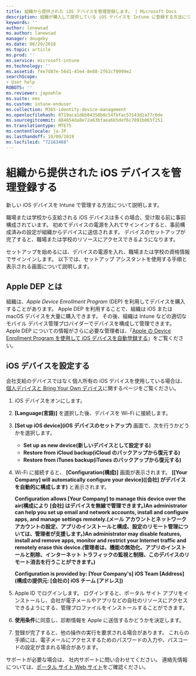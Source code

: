 ```yaml
---
title: 組織から提供された iOS デバイスを管理登録します。 | Microsoft Docs
description: 組織が購入して提供している iOS デバイスを Intune に登録する方法について説明します
keywords: ''
author: lenewsad
ms.author: lanewsad
manager: dougeby
ms.date: 08/29/2018
ms.topic: article
ms.prod: ''
ms.service: microsoft-intune
ms.technology: ''
ms.assetid: f4e7d87e-56d1-43e4-8e88-2f62cf0999e2
searchScope:
- User help
ROBOTS: ''
ms.reviewer: japoehlm
ms.suite: ems
ms.custom: intune-enduser
ms.collection: M365-identity-device-management
ms.openlocfilehash: 0719aca1dbb84358b0c54fbfac57143d2a77c0de
ms.sourcegitcommit: 884654da8e72a63bfaea6b5def6c7891b065f251
ms.translationtype: MTE75
ms.contentlocale: ja-JP
ms.lasthandoff: 10/09/2019
ms.locfileid: "72163468"
---
```

# <a name="enroll-your-organization-provided-ios-device-in-management"></a>組織から提供された iOS デバイスを管理登録する

新しい iOS デバイスを Intune で管理する方法について説明します。  

職場または学校から支給される iOS デバイスは多くの場合、受け取る前に事前構成されています。 初めてデバイスの電源を入れてサインインすると、事前構成済みの設定が組織からデバイスに送信されます。 デバイスのセットアップが完了すると、職場または学校のリソースにアクセスできるようになります。  

セットアップを始めるには、デバイスの電源を入れ、職場または学校の資格情報でサインインします。 以下では、セットアップ アシスタントを使用する手順と表示される画面について説明します。

## <a name="what-is-apple-dep"></a>Apple DEP とは

組織は、*Apple Device Enrollment Program* (DEP) を利用してデバイスを購入することがあります。 Apple DEP を利用することで、組織は iOS または macOS デバイスを大量に購入できます。 その後、組織は Intune などの適切なモバイル デバイス管理プロバイダーでデバイスを構成して管理できます。 Apple DEP についての情報がさらに必要な管理者は、「[Apple の Device Enrollment Program を使用して iOS デバイスを自動登録する](/intune/enrollment/device-enrollment-program-enroll-ios)」をご覧ください。

## <a name="set-up-your-ios-device"></a>iOS デバイスを設定する

会社支給のデバイスではなく個人所有の iOS デバイスを使用している場合は、[個人デバイスと Bring Your Own デバイス](enroll-your-device-in-intune-ios.md)に関するページをご覧ください。  

1. iOS デバイスをオンにします。
2. **[Language\(言語\)]** を選択した後、デバイスを Wi-Fi に接続します。
3. **[Set up iOS device]\(iOS デバイスのセットアップ\)** 画面で、次を行うかどうかを選択します。
   - **Set up as new device\(新しいデバイスとして設定する\)**
   - **Restore from iCloud backup\(iCloud のバックアップから復元する\)**
   - **Restore from iTunes backup\(iTunes のバックアップから復元する\)**

4. Wi-Fi に接続すると、 **[Configuration\(構成\)]** 画面が表示されます。 **[[Your Company] will automatically configure your device]\([会社] がデバイスを自動的に構成します\)** と表示されます。

   **Configuration allows [Your Company] to manage this device over the air\(構成により [会社] はデバイスを無線で管理できます。\)An administrator can help you set up email and network accounts, install and configure apps, and manage settings remotely.\(メール アカウントとネットワーク アカウントの設定、アプリのインストールと構成、設定のリモート管理については、管理者が支援します。\)An administrator may disable features, install and remove apps, monitor and restrict your Internet traffic and remotely erase this device.\(管理者は、機能の無効化、アプリのインストールと削除、インターネット トラフィックの監視と制限、このデバイスのリモート消去を行うことができます。\)**

   **Configuration is provided by: [Your Company's] iOS Team [Address]\(構成の提供元: [会社の] iOS チーム [アドレス]\)**

5. Apple ID でログインします。 ログインすると、ポータル サイト アプリをインストールし、会社が電子メールやアプリなどの自社のリソースにアクセスできるようにする、管理プロファイルをインストールすることができます。
6. **使用条件**に同意し、診断情報を Apple に送信するかどうかを決定します。
7. 登録が完了すると、他の操作の実行を要求される場合があります。 これらの手順には、電子メールにアクセスするためのパスワードの入力や、パスコードの設定が含まれる場合があります。

サポートが必要な場合は、 社内サポートに問い合わせてください。 連絡先情報については、[ポータル サイト Web サイト](https://go.microsoft.com/fwlink/?linkid=2010980)をご確認ください。
